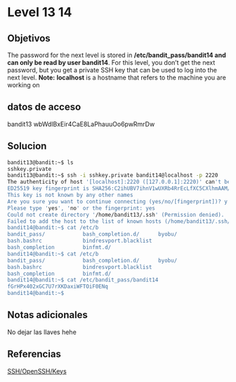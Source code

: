 # Level 13 14
## Objetivos
The password for the next level is stored in **/etc/bandit_pass/bandit14 and can only be read by user bandit14**. For this level, you don’t get the next password, but you get a private SSH key that can be used to log into the next level. **Note:** **localhost** is a hostname that refers to the machine you are working on
## datos de acceso
bandit13
wbWdlBxEir4CaE8LaPhauuOo6pwRmrDw
## Solucion
```bash
bandit13@bandit:~$ ls
sshkey.private
bandit13@bandit:~$ ssh -i sshkey.private bandit14@localhost -p 2220
The authenticity of host '[localhost]:2220 ([127.0.0.1]:2220)' can't be established.
ED25519 key fingerprint is SHA256:C2ihUBV7ihnV1wUXRb4RrEcLfXC5CXlhmAAM/urerLY.
This key is not known by any other names
Are you sure you want to continue connecting (yes/no/[fingerprint])? y
Please type 'yes', 'no' or the fingerprint: yes
Could not create directory '/home/bandit13/.ssh' (Permission denied).
Failed to add the host to the list of known hosts (/home/bandit13/.ssh/known_hosts).
bandit14@bandit:~$ cat /etc/b
bandit_pass/            bash_completion.d/      byobu/
bash.bashrc             bindresvport.blacklist
bash_completion         binfmt.d/
bandit14@bandit:~$ cat /etc/b
bandit_pass/            bash_completion.d/      byobu/
bash.bashrc             bindresvport.blacklist
bash_completion         binfmt.d/
bandit14@bandit:~$ cat /etc/bandit_pass/bandit14
fGrHPx402xGC7U7rXKDaxiWFTOiF0ENq
bandit14@bandit:~$


```
## Notas adicionales
No dejar las llaves hehe
## Referencias
[SSH/OpenSSH/Keys](https://help.ubuntu.com/community/SSH/OpenSSH/Keys)

